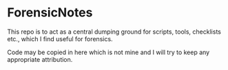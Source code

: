 # ForensicNotes
This repo is to act as a central dumping ground for scripts, tools, checklists etc., which I find useful for forensics.

Code may be copied in here which is not mine and I will try to keep any appropriate attribution.
